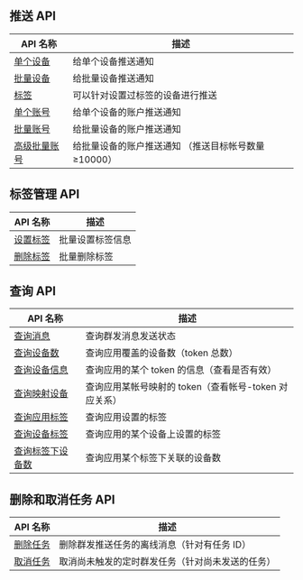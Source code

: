 ## 推送 API 

|API 名称	|描述|
|-----|------|
|[单个设备](https://cloud.tencent.com//document/product/666/15584)	|给单个设备推送通知|
|[批量设备](https://cloud.tencent.com//document/product/666/15586)	|给批量设备推送通知|
|[标签](https://cloud.tencent.com//document/product/666/15588)	|可以针对设置过标签的设备进行推送|
|[单个账号](https://cloud.tencent.com//document/product/666/15585)|给单个设备的账户推送通知|
|[批量账号](https://cloud.tencent.com//document/product/666/15587)	|给批量设备的账户推送通知|
|[高级批量账号](https://cloud.tencent.com//document/product/666/15589)	|给批量设备的账户推送通知 （推送目标帐号数量 ≥10000）|
## 标签管理 API 
|API 名称	|描述|
|-----|------|
|[设置标签](https://cloud.tencent.com//document/product/666/15599)	|批量设置标签信息|
|[删除标签](https://cloud.tencent.com//document/product/666/15598)	|批量删除标签|
## 查询 API 
|API 名称	|描述|
|-----|------|
|[查询消息](https://cloud.tencent.com//document/product/666/15596)	|查询群发消息发送状态|
|[查询设备数](https://cloud.tencent.com//document/product/666/15592)	|查询应用覆盖的设备数（token 总数）|
|[查询设备信息](https://cloud.tencent.com//document/product/666/15590)|查询应用的某个 token 的信息（查看是否有效）|
|[查询映射设备](https://cloud.tencent.com//document/product/666/15593)|查询应用某帐号映射的 token（查看帐号-token 对应关系）|
|[查询应用标签](https://cloud.tencent.com//document/product/666/15591)	|查询应用设置的标签|
|[查询设备标签](https://cloud.tencent.com//document/product/666/15597)	|查询应用的某个设备上设置的标签|
|[查询标签下设备数](https://cloud.tencent.com/document/product/666/15595)	|查询应用某个标签下关联的设备数|

## 删除和取消任务 API
|API 名称	|描述|
|-----|------|
|[删除任务](https://cloud.tencent.com/document/product/666/15580#.E5.88.A0.E9.99.A4.E4.BB.BB.E5.8A.A1)	|删除群发推送任务的离线消息（针对有任务 ID）|
|[取消任务](https://cloud.tencent.com/document/product/666/15580#.E5.8F.96.E6.B6.88.E4.BB.BB.E5.8A.A1)	|取消尚未触发的定时群发任务（针对尚未发送的任务）|

